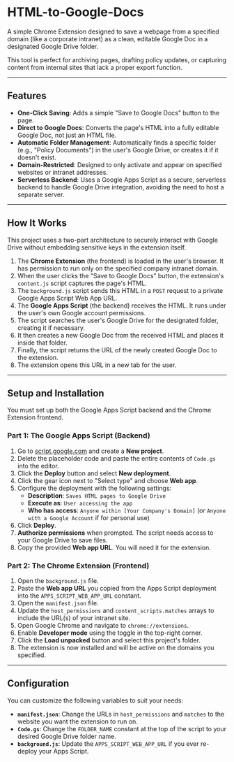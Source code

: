 # HTML-to-Google-Docs
A simple Chrome Extension designed to save a webpage from a specified domain (like a corporate intranet) as a clean, editable Google Doc in a designated Google Drive folder.

This tool is perfect for archiving pages, drafting policy updates, or capturing content from internal sites that lack a proper export function.

---

## Features

-   **One-Click Saving**: Adds a simple "Save to Google Docs" button to the page.
-   **Direct to Google Docs**: Converts the page's HTML into a fully editable Google Doc, not just an HTML file.
-   **Automatic Folder Management**: Automatically finds a specific folder (e.g., "Policy Documents") in the user's Google Drive, or creates it if it doesn't exist.
-   **Domain-Restricted**: Designed to only activate and appear on specified websites or intranet addresses.
-   **Serverless Backend**: Uses a Google Apps Script as a secure, serverless backend to handle Google Drive integration, avoiding the need to host a separate server.

---

## How It Works

This project uses a two-part architecture to securely interact with Google Drive without embedding sensitive keys in the extension itself.

1.  The **Chrome Extension** (the frontend) is loaded in the user's browser. It has permission to run only on the specified company intranet domain.
2.  When the user clicks the "Save to Google Docs" button, the extension's `content.js` script captures the page's HTML.
3.  The `background.js` script sends this HTML in a `POST` request to a private Google Apps Script Web App URL.
4.  The **Google Apps Script** (the backend) receives the HTML. It runs under the user's own Google account permissions.
5.  The script searches the user's Google Drive for the designated folder, creating it if necessary.
6.  It then creates a new Google Doc from the received HTML and places it inside that folder.
7.  Finally, the script returns the URL of the newly created Google Doc to the extension.
8.  The extension opens this URL in a new tab for the user.



---

## Setup and Installation

You must set up both the Google Apps Script backend and the Chrome Extension frontend.

### Part 1: The Google Apps Script (Backend)

1.  Go to [script.google.com](https://script.google.com) and create a **New project**.
2.  Delete the placeholder code and paste the entire contents of `Code.gs` into the editor.
3.  Click the **Deploy** button and select **New deployment**.
4.  Click the gear icon next to "Select type" and choose **Web app**.
5.  Configure the deployment with the following settings:
    -   **Description**: `Saves HTML pages to Google Drive`
    -   **Execute as**: `User accessing the app`
    -   **Who has access**: `Anyone within [Your Company's Domain]` (or `Anyone with a Google Account` if for personal use)
6.  Click **Deploy**.
7.  **Authorize permissions** when prompted. The script needs access to your Google Drive to save files.
8.  Copy the provided **Web app URL**. You will need it for the extension.

### Part 2: The Chrome Extension (Frontend)

1.  Open the `background.js` file.
2.  Paste the **Web app URL** you copied from the Apps Script deployment into the `APPS_SCRIPT_WEB_APP_URL` constant.
3.  Open the `manifest.json` file.
4.  Update the `host_permissions` and `content_scripts.matches` arrays to include the URL(s) of your intranet site.
5.  Open Google Chrome and navigate to `chrome://extensions`.
6.  Enable **Developer mode** using the toggle in the top-right corner.
7.  Click the **Load unpacked** button and select this project's folder.
8.  The extension is now installed and will be active on the domains you specified.

---

## Configuration

You can customize the following variables to suit your needs:

-   **`manifest.json`**: Change the URLs in `host_permissions` and `matches` to the website you want the extension to run on.
-   **`Code.gs`**: Change the `FOLDER_NAME` constant at the top of the script to your desired Google Drive folder name.
-   **`background.js`**: Update the `APPS_SCRIPT_WEB_APP_URL` if you ever re-deploy your Apps Script.

